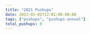 ```yaml
---
title: "2021 Pushups"
date: 2022-01-01T12:01:00-08:00
tags: ["pushups", "pushups-annual"]
total_pushups: 0
---
```


